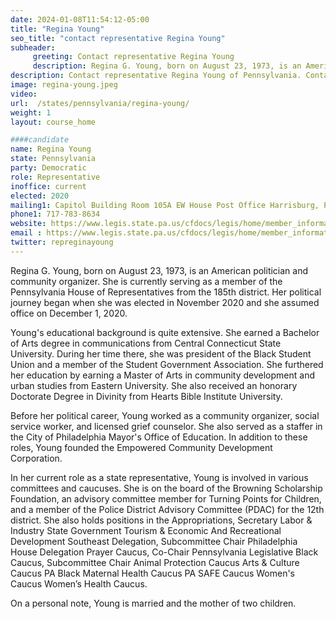 ```yaml
---
date: 2024-01-08T11:54:12-05:00
title: "Regina Young"
seo_title: "contact representative Regina Young"
subheader:
     greeting: Contact representative Regina Young
     description: Regina G. Young, born on August 23, 1973, is an American politician and community organizer. She is currently serving as a member of the Pennsylvania House of Representatives from the 185th district. Her political journey began when she was elected in November 2020 and she assumed office on December 1, 2020.
description: Contact representative Regina Young of Pennsylvania. Contact information for Regina Young includes email address, phone number, and mailing address.
image: regina-young.jpeg
video:
url:  /states/pennsylvania/regina-young/
weight: 1
layout: course_home

####candidate
name: Regina Young
state: Pennsylvania
party: Democratic
role: Representative
inoffice: current
elected: 2020
mailing1: Capitol Building Room 105A EW House Post Office Harrisburg, PA 17120
phone1: 717-783-8634
website: https://www.legis.state.pa.us/cfdocs/legis/home/member_information/House_bio.cfm?id=1917/
email : https://www.legis.state.pa.us/cfdocs/legis/home/member_information/House_bio.cfm?id=1917/
twitter: repreginayoung
---
```


Regina G. Young, born on August 23, 1973, is an American politician and community organizer. She is currently serving as a member of the Pennsylvania House of Representatives from the 185th district. Her political journey began when she was elected in November 2020 and she assumed office on December 1, 2020.

Young's educational background is quite extensive. She earned a Bachelor of Arts degree in communications from Central Connecticut State University. During her time there, she was president of the Black Student Union and a member of the Student Government Association. She furthered her education by earning a Master of Arts in community development and urban studies from Eastern University. She also received an honorary Doctorate Degree in Divinity from Hearts Bible Institute University.

Before her political career, Young worked as a community organizer, social service worker, and licensed grief counselor. She also served as a staffer in the City of Philadelphia Mayor's Office of Education. In addition to these roles, Young founded the Empowered Community Development Corporation.

In her current role as a state representative, Young is involved in various committees and caucuses. She is on the board of the Browning Scholarship Foundation, an advisory committee member for Turning Points for Children, and a member of the Police District Advisory Committee (PDAC) for the 12th district. She also holds positions in the Appropriations, Secretary Labor & Industry State Government Tourism & Economic And Recreational Development Southeast Delegation, Subcommittee Chair Philadelphia House Delegation Prayer Caucus, Co-Chair Pennsylvania Legislative Black Caucus, Subcommittee Chair Animal Protection Caucus Arts & Culture Caucus PA Black Maternal Health Caucus PA SAFE Caucus Women's Caucus Women’s Health Caucus.

On a personal note, Young is married and the mother of two children.
